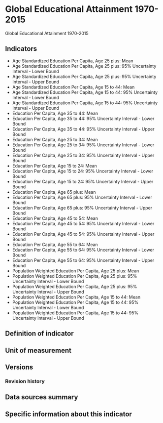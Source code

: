 # Global Educational Attainment 1970-2015

Global Educational Attainment 1970-2015

## Indicators

- Age Standardized Education Per Capita, Age 25 plus: Mean
- Age Standardized Education Per Capita, Age 25 plus: 95% Uncertainty Interval - Lower Bound
- Age Standardized Education Per Capita, Age 25 plus: 95% Uncertainty Interval - Upper Bound
- Age Standardized Education Per Capita, Age 15 to 44: Mean
- Age Standardized Education Per Capita, Age 15 to 44: 95% Uncertainty Interval - Lower Bound
- Age Standardized Education Per Capita, Age 15 to 44: 95% Uncertainty Interval - Upper Bound
- Education Per Capita, Age 35 to 44: Mean
- Education Per Capita, Age 35 to 44: 95% Uncertainty Interval - Lower Bound
- Education Per Capita, Age 35 to 44: 95% Uncertainty Interval - Upper Bound
- Education Per Capita, Age 25 to 34: Mean
- Education Per Capita, Age 25 to 34: 95% Uncertainty Interval - Lower Bound
- Education Per Capita, Age 25 to 34: 95% Uncertainty Interval - Upper Bound
- Education Per Capita, Age 15 to 24: Mean
- Education Per Capita, Age 15 to 24: 95% Uncertainty Interval - Lower Bound
- Education Per Capita, Age 15 to 24: 95% Uncertainty Interval - Upper Bound
- Education Per Capita, Age 65 plus: Mean
- Education Per Capita, Age 65 plus: 95% Uncertainty Interval - Lower Bound
- Education Per Capita, Age 65 plus: 95% Uncertainty Interval - Upper Bound
- Education Per Capita, Age 45 to 54: Mean
- Education Per Capita, Age 45 to 54: 95% Uncertainty Interval - Lower Bound
- Education Per Capita, Age 45 to 54: 95% Uncertainty Interval - Upper Bound
- Education Per Capita, Age 55 to 64: Mean
- Education Per Capita, Age 55 to 64: 95% Uncertainty Interval - Lower Bound
- Education Per Capita, Age 55 to 64: 95% Uncertainty Interval - Upper Bound
- Population Weighted Education Per Capita, Age 25 plus: Mean
- Population Weighted Education Per Capita, Age 25 plus: 95% Uncertainty Interval - Lower Bound
- Population Weighted Education Per Capita, Age 25 plus: 95% Uncertainty Interval - Upper Bound
- Population Weighted Education Per Capita, Age 15 to 44: Mean
- Population Weighted Education Per Capita, Age 15 to 44: 95% Uncertainty Interval - Lower Bound
- Population Weighted Education Per Capita, Age 15 to 44: 95% Uncertainty Interval - Upper Bound

## Definition of indicator


## Unit of measurement


## Versions


### Revision history


## Data sources summary


## Specific information about this indicator

